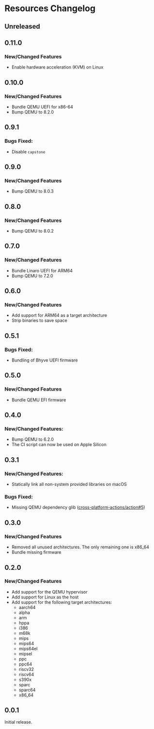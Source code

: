 # Resources Changelog

## Unreleased

## 0.11.0

### New/Changed Features

* Enable hardware acceleration (KVM) on Linux

## 0.10.0

### New/Changed Features

* Bundle QEMU UEFI for x86-64
* Bump QEMU to 8.2.0

## 0.9.1

### Bugs Fixed:

* Disable `capstone`

## 0.9.0

### New/Changed Features

* Bump QEMU to 8.0.3

## 0.8.0

### New/Changed Features

* Bump QEMU to 8.0.2

## 0.7.0

### New/Changed Features

* Bundle Linaro UEFI for ARM64
* Bump QEMU to 7.2.0

## 0.6.0

### New/Changed Features

* Add support for ARM64 as a target architecture
* Strip binaries to save space

## 0.5.1

### Bugs Fixed:

* Bundling of Bhyve UEFI firmware

## 0.5.0

### New/Changed Features

* Bundle QEMU EFI firmware

## 0.4.0

### New/Changed Features:

* Bump QEMU to 6.2.0
* The CI script can now be used on Apple Silicon

## 0.3.1

### New/Changed Features:

* Statically link all non-system provided libraries on macOS

### Bugs Fixed:

* Missing QEMU dependency glib ([cross-platform-actions/action#5](https://github.com/cross-platform-actions/action/issues/5))

## 0.3.0

### New/Changed Features

* Removed all unused architectures. The only remaining one is x86_64
* Bundle missing firmware

## 0.2.0

### New/Changed Features

* Add support for the QEMU hypervisor
* Add support for Linux as the host
* Add support for the following target architectures:
    * aarch64
    * alpha
    * arm
    * hppa
    * i386
    * m68k
    * mips
    * mips64
    * mips64el
    * mipsel
    * ppc
    * ppc64
    * riscv32
    * riscv64
    * s390x
    * sparc
    * sparc64
    * x86_64

## 0.0.1

Initial release.
